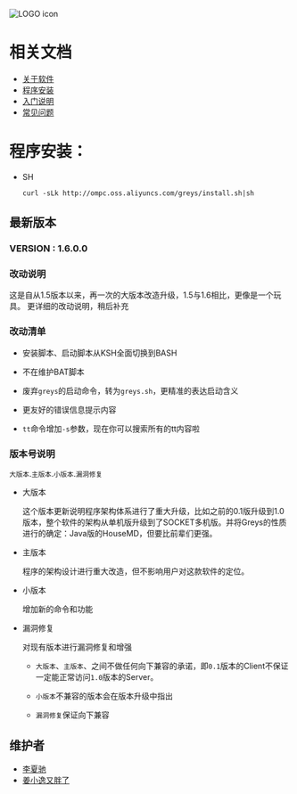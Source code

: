 ![LOGO icon](https://raw.githubusercontent.com/oldmanpushcart/images/master/greys/greys-logo-readme.png)

# 相关文档

* [关于软件](https://github.com/oldmanpushcart/greys-anatomy/wiki)
* [程序安装](https://github.com/oldmanpushcart/greys-anatomy/wiki/installing)
* [入门说明](https://github.com/oldmanpushcart/greys-anatomy/wiki/Getting-Start)
* [常见问题](https://github.com/oldmanpushcart/greys-anatomy/wiki/FAQ)


# 程序安装：

- SH

  ```
  curl -sLk http://ompc.oss.aliyuncs.com/greys/install.sh|sh
  ```

## 最新版本

### **VERSION :** 1.6.0.0

### 改动说明

这是自从1.5版本以来，再一次的大版本改造升级，1.5与1.6相比，更像是一个玩具。
更详细的改动说明，稍后补充

### 改动清单

- 安装脚本、启动脚本从KSH全面切换到BASH

- 不在维护BAT脚本

- 废弃`greys`的启动命令，转为`greys.sh`，更精准的表达启动含义

- 更友好的错误信息提示内容

- `tt`命令增加`-s`参数，现在你可以搜索所有的tt内容啦

### 版本号说明

`大版本`.`主版本`.`小版本`.`漏洞修复`

* 大版本

  这个版本更新说明程序架构体系进行了重大升级，比如之前的0.1版升级到1.0版本，整个软件的架构从单机版升级到了SOCKET多机版。并将Greys的性质进行的确定：Java版的HouseMD，但要比前辈们更强。

* 主版本

  程序的架构设计进行重大改造，但不影响用户对这款软件的定位。

* 小版本

  增加新的命令和功能

* 漏洞修复

  对现有版本进行漏洞修复和增强
  
  - `大版本`、`主版本`、之间不做任何向下兼容的承诺，即`0.1`版本的Client不保证一定能正常访问`1.0`版本的Server。

  - `小版本`不兼容的版本会在版本升级中指出

  - `漏洞修复`保证向下兼容

## 维护者

* [李夏驰](http://www.weibo.com/vlinux)
* [姜小逸又胖了](http://weibo.com/chengtd)
